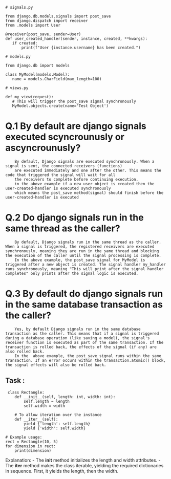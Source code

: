  ```
 # signals.py

from django.db.models.signals import post_save
from django.dispatch import receiver
from .models import User

@receiver(post_save, sender=User)
def user_created_handler(sender, instance, created, **kwargs):
    if created:
        print(f"User {instance.username} has been created.") 

# models.py

from django.db import models

class MyModel(models.Model):
    name = models.CharField(max_length=100)

# views.py

def my_view(request):
    # This will trigger the post_save signal synchronously
    MyModel.objects.create(name='Test Object')
```


# Q.1 By default are django signals executed scyncrounusly or ascyncrounusly?

        By default, Django signals are executed synchronously. When a signal is sent, the connected receivers (functions)
        are executed immediately and one after the other. This means the code that triggered the signal will wait for all 
        the receivers to complete before continuing execution.
        in the above example if a new user object is created then the user-created-handler is executed synchronously
        which means the post_save method(signal) should finish before the user-created-handler is executed





# Q.2   Do django signals run in the same thread as the caller?

        By default, Django signals run in the same thread as the caller. When a signal is triggered, the registered receivers are executed synchronously, meaning they are run in the same thread and blocking the execution of the caller until the signal processing is complete.
        In the above example, the post_save signal for MyModel is triggered after a new object is created. The signal handler my_handler runs synchronously, meaning "This will print after the signal handler completes" only prints after the signal logic is executed.


# Q.3   By default do django signals run in the same database transaction as the caller?

        Yes, by default Django signals run in the same database transaction as the caller. This means that if a signal is triggered during a database operation (like saving a model), the signal's receiver function is executed as part of the same transaction. If the transaction is rolled back, the effects of the signal (if any) are also rolled back.
        In the  above example, the post_save signal runs within the same transaction. If an error occurs within the transaction.atomic() block, the signal effects will also be rolled back.


## Task :

```
 class Rectangle:
    def __init__(self, length: int, width: int):
        self.length = length
        self.width = width

    # To allow iteration over the instance
    def __iter__(self):
        yield {'length': self.length}
        yield {'width': self.width}

# Example usage:
rect = Rectangle(10, 5)
for dimension in rect:
    print(dimension)

```

Explanation:
          - The __init__ method initializes the length and width attributes.
          - The __iter__ method makes the class iterable, yielding the required dictionaries in sequence. First, it yields the length, then the width.

